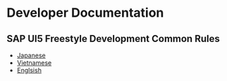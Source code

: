 # Developer Documentation

## SAP UI5 Freestyle Development Common Rules
- [Japanese](pages/guide-coding-style.md)
- [Vietnamese](pages/guide-coding-style_vn.md)
- [Englsish](pages/guide-coding-style_en.md)